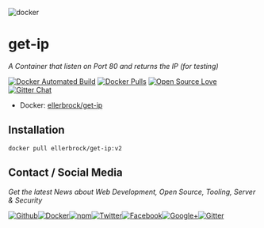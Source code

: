 ![docker](https://github.frapsoft.com/top/docker-security.jpg)

# get-ip
_A Container that listen on Port 80 and returns the IP (for testing)_

[![Docker Automated Build](https://img.shields.io/docker/automated/ellerbrock/get-ip.svg)](https://hub.docker.com/r/ellerbrock/get-ip/) [![Docker Pulls](https://img.shields.io/docker/pulls/ellerbrock/get-ip.svg)](https://hub.docker.com/r/ellerbrock/get-ip/) [![Open Source Love](https://badges.frapsoft.com/os/v1/open-source.svg)](https://github.com/ellerbrock/open-source-badges/) [![Gitter Chat](https://badges.gitter.im/frapsoft/frapsoft.svg)](https://gitter.im/frapsoft/frapsoft/)

- Docker: [ellerbrock/get-ip](https://hub.docker.com/r/ellerbrock/get-ip/)

## Installation

`docker pull ellerbrock/get-ip:v2`

## Contact / Social Media

_Get the latest News about Web Development, Open Source, Tooling, Server & Security_

[![Github](https://github.frapsoft.com/social/github.png)](https://github.com/ellerbrock/)[![Docker](https://github.frapsoft.com/social/docker.png)](https://hub.docker.com/u/ellerbrock/)[![npm](https://github.frapsoft.com/social/npm.png)](https://www.npmjs.com/~ellerbrock)[![Twitter](https://github.frapsoft.com/social/twitter.png)](https://twitter.com/frapsoft/)[![Facebook](https://github.frapsoft.com/social/facebook.png)](https://www.facebook.com/frapsoft/)[![Google+](https://github.frapsoft.com/social/google-plus.png)](https://plus.google.com/116540931335841862774)[![Gitter](https://github.frapsoft.com/social/gitter.png)](https://gitter.im/frapsoft/frapsoft/)
